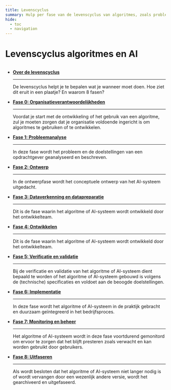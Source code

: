```yaml
---
title: Levenscyclus
summary: Hulp per fase van de levenscyclus van algoritmes, zoals probleemanalyse, ontwerpen, ontwikkelen, implementeren en ermee stoppen.
hide:
  - toc
  - navigation
---
```


# Levenscyclus algoritmes en AI

<div style="margin-top:32px;" class="grid cards" markdown>

-  [__Over de levenscyclus__](organisatieverantwoordelijkheden/)

    ---

    De levenscyclus helpt je te bepalen wat je wanneer moet doen. Hoe ziet dit eruit in een plaatje? En waarom 8 fasen?
   

-  [__Fase 0: Organisatieverantwoordelijkheden__](organisatieverantwoordelijkheden/)

    ---

    Voordat je start met de ontwikkeling of het gebruik van een algoritme, zul je moeten zorgen dat je organisatie voldoende ingericht is om algoritmes te gebruiken of te ontwikkelen.

-   [__Fase 1: Probleemanalyse__](probleemanalyse/)
    
    ---

    In deze fase wordt het probleem en de doelstellingen van een opdrachtgever geanalyseerd en beschreven.


-   [__Fase 2: Ontwerp__](ontwerp/)

    ---

    In de ontwerpfase wordt het conceptuele ontwerp van het AI-systeem uitgedacht.

-   [__Fase 3: Dataverkenning en datapreparatie__](dataverkenning-en-datapreparatie/)

    ---

    Dit is de fase waarin het algoritme of AI-systeem wordt ontwikkeld door het ontwikkelteam.

-   [__Fase 4: Ontwikkelen__](ontwikkelen/)

    ---

    Dit is de fase waarin het algoritme of AI-systeem wordt ontwikkeld door het ontwikkelteam.

-   [__Fase 5: Verificatie en validatie__](verificatie-en-validatie/)

    ---

    Bij de verificatie en validatie van het algoritme of AI-systeem dient bepaald te worden of het algoritme of AI-systeem gebouwd is volgens de (technische) specificaties en voldoet aan de beoogde doelstellingen.

-   [__Fase 6: Implementatie__](implementatie/)

    ---

    In deze fase wordt het algoritme of AI-systeem in de praktijk gebracht en duurzaam geïntegreerd in het bedrijfsproces.

-  [__Fase 7: Monitoring en beheer__](monitoring-en-beheer/)

    ---

    Het algoritme of AI-systeem wordt in deze fase voortdurend gemonitord om ervoor te zorgen dat het blijft presteren zoals verwacht en kan worden gebruikt door gebruikers.

-   [__Fase 8: Uitfaseren__](uitfaseren/)

    ---

    Als wordt besloten dat het algoritme of AI-systeem niet langer nodig is of wordt vervangen door een wezenlijk andere versie, wordt het gearchiveerd en uitgefaseerd.


</div>
